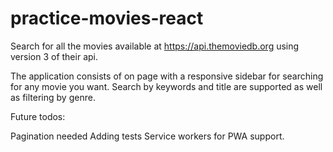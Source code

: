 # practice-movies-react
Search for all the movies available at https://api.themoviedb.org using version 3 of their api. 

The application consists of on page with a responsive sidebar for searching for any movie you want. 
Search by keywords and title are supported as well as filtering by genre. 

Future todos: 

Pagination needed 
Adding tests 
Service workers for PWA support. 
